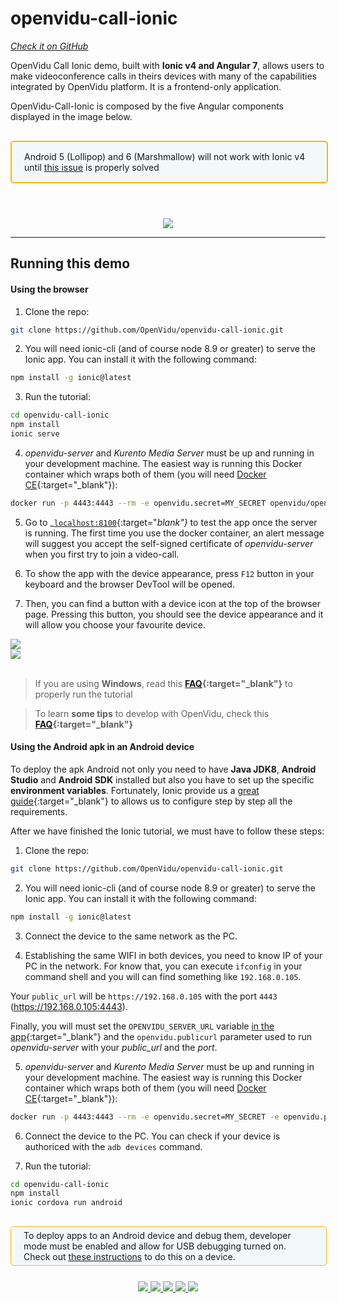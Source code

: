 # openvidu-call-ionic
<a href="https://github.com/OpenVidu/openvidu-call-ionic" target="_blank"><i class="icon ion-social-github"> Check it on GitHub</i></a>

OpenVidu Call Ionic demo, built with <strong>Ionic v4 and Angular 7</strong>,  allows users to make videoconference calls in theirs devices with many of the capabilities integrated by OpenVidu platform. It is a frontend-only application.

OpenVidu-Call-Ionic is composed by the five Angular components displayed in the image below.

<div style="
    display: table;
    border: 2px solid #ffb600;
    border-radius: 5px;
    width: 100%;
    margin-top: 30px;
    background-color: #FFFBF1;
    margin-bottom: 25px;
    padding: 5px 0 5px 0;
    background-color: rgba(0, 136, 170, 0.04);"><div style="display: table-cell; vertical-align: middle;">
    <i class="icon ion-android-alert" style="
    font-size: 50px;
    color: #ffb600;
    display: inline-block;
    padding-left: 25%;
"></i></div>
<div style="
    vertical-align: middle;
    display: table-cell;
    padding: 10px 20px;">
    Android 5 (Lollipop) and 6 (Marshmallow) will not work with Ionic v4 until <a href="https://github.com/ionic-team/ionic/issues/15438#issuecomment-426686443" target="_blank">this issue</a> is properly solved
</div>
</div>


<br>
<p align="center">
  <img  class="img-responsive" src="/img/demos/openvidu-call-ionic-diagram.png">
</p>

<hr>

## Running this demo


#### Using the browser

1) Clone the repo:

```bash
git clone https://github.com/OpenVidu/openvidu-call-ionic.git
```

2) You will need ionic-cli (and of course node 8.9 or greater) to serve the Ionic app. You can install it with the following command:

```bash
npm install -g ionic@latest
```

3) Run the tutorial:

```bash
cd openvidu-call-ionic
npm install
ionic serve
```

4) _openvidu-server_ and _Kurento Media Server_ must be up and running in your development machine. The easiest way is running this Docker container which wraps both of them (you will need [Docker CE](https://store.docker.com/search?type=edition&offering=community){:target="_blank"}):

```bash
docker run -p 4443:4443 --rm -e openvidu.secret=MY_SECRET openvidu/openvidu-server-kms:2.8.0
```

5) Go to _[`localhost:8100`](http://localhost:8100){:target="_blank"}_ to test the app once the server is running. The first time you use the docker container, an alert message will suggest you accept the self-signed certificate of _openvidu-server_ when you first try to join a video-call.

6) To show the app with the device appearance, press `F12` button in your keyboard and the browser DevTool will be opened.

7) Then, you can find a button with a device icon at the top of the browser page. Pressing this button, you should see the device appearance and it will allow you choose your favourite device.

<div class="row no-margin row-gallery">
	<div class="col-md-6">
		<a data-fancybox="gallery" href="/img/demos/ov-call-ionic-browser.png">
		<img class="img-responsive" src="/img/demos/ov-call-ionic-browser.png">
	</a>
	</div>
	<div class="col-md-6">
		<a data-fancybox="gallery" href="/img/demos/ov-call-ionic-browser2.png">
		<img class="img-responsive" src="/img/demos/ov-call-ionic-browser2.png">
	</a>
	</div>
</div>


<br>

> If you are using **Windows**, read this **[FAQ](/troubleshooting/#3-i-am-using-windows-to-run-the-tutorials-develop-my-app-anything-i-should-know){:target="_blank"}** to properly run the tutorial

> To learn **some tips** to develop with OpenVidu, check this **[FAQ](/troubleshooting#2-any-tips-to-make-easier-the-development-of-my-app-with-openvidu){:target="_blank"}**


#### Using the Android apk in an Android device


To deploy the apk Android not only you need to have **Java JDK8**, **Android Studio** and **Android SDK** installed but also you have to set up the specific **environment variables**. Fortunately, Ionic provide us a [great guide](https://beta.ionicframework.com/docs/installation/android){:target="_blank"} to allows us to configure step by step all the requirements.

After we have finished the Ionic tutorial, we must have to follow these steps:

1) Clone the repo:

```bash
git clone https://github.com/OpenVidu/openvidu-call-ionic.git
```

2) You will need ionic-cli (and of course node 8.9 or greater) to serve the Ionic app. You can install it with the following command:

```bash
npm install -g ionic@latest
```

3) Connect the device to the same network as the PC. 

4) Establishing the same WIFI in both devices, you need to know IP of your PC in the network. For know that, you can execute `ifconfig` in your command shell and you will can find something like `192.168.0.105`.

Your `public_url` will be `https://192.168.0.105` with the port `4443` (https://192.168.0.105:4443). 

Finally, you will must set the `OPENVIDU_SERVER_URL` variable [in the app](https://github.com/OpenVidu/openvidu-call-ionic/blob/180f4577a0be9ae9c83170ff9684ded2e40c0808/src/app/shared/services/openvidu.service.ts#L11){:target="_blank"} and the `openvidu.publicurl` parameter used to run *openvidu-server* with your *public_url* and the *port*. 


5) _openvidu-server_ and _Kurento Media Server_ must be up and running in your development machine. The easiest way is running this Docker container which wraps both of them (you will need [Docker CE](https://store.docker.com/search?type=edition&offering=community){:target="_blank"}):

```bash
docker run -p 4443:4443 --rm -e openvidu.secret=MY_SECRET -e openvidu.publicurl="your_public_url":4443 openvidu/openvidu-server-kms:2.8.0
```

6) Connect the device to the PC. You can check if your device is authoriced with the `adb devices` command.

7) Run the tutorial:

```bash
cd openvidu-call-ionic
npm install
ionic cordova run android
```

<div style="
    display: table;
    border: 1px solid #ffb600;
    border-radius: 5px;
    width: 100%;
    margin-top: 30px;
    background-color: #FFFBF1;
    margin-bottom: 25px;
    padding: 5px 0 5px 0;
    background-color: rgba(0, 136, 170, 0.04);"><div style="display: table-cell; vertical-align: middle;">
    <i class="icon ion-android-alert" style="
    font-size: 50px;
    color: #ffb600;
    display: inline-block;
    padding-left: 25%;
"></i></div>
<div style="
    vertical-align: middle;
    display: table-cell;
    padding-left: 20px;
    padding-right: 20px;
    ">
    To deploy apps to an Android device and debug them, developer mode must be enabled and allow for USB debugging turned on. Check out <a href="https://developer.android.com/studio/debug/dev-options#enable" target="blank">these instructions</a> to do this on a device.
</div>
</div>

<div class="row wow fadeInUp">

<div class="screenshots-gallery" style="text-align: -webkit-center; width: 90%; margin: auto;" >
	<a data-fancybox="gallery-screenshot" href="/img/demos/ov-call-ionic1.png">
		<img class="/img-responsive img-gallery" style="max-height: 600px" src="/img/demos/ov-call-ionic1.png"/>
	</a>
	<a data-fancybox="gallery-screenshot" href="/img/demos/ov-call-ionic2.png">
		<img class="img-responsive img-gallery" style="max-height: 600px" src="/img/demos/ov-call-ionic2.png"/>
	</a>
	<a data-fancybox="gallery-screenshot" href="/img/demos/ov-call-ionic5.png">
		<img class="img-responsive img-gallery" style="max-height: 600px" src="/img/demos/ov-call-ionic5.png"/>
	</a>
	<a data-fancybox="gallery-screenshot" href="/img/demos/ov-call-ionic3.png">
		<img class="img-responsive img-gallery" style="max-height: 600px" src="/img/demos/ov-call-ionic3.png"/>
	</a>
	<a data-fancybox="gallery-screenshot" href="/img/demos/ov-call-ionic4.png">
		<img class="img-responsive img-gallery" style="max-height: 600px" src="/img/demos/ov-call-ionic4.png"/>
	</a>
</div>
</div>

<br>


<link rel="stylesheet" href="https://cdnjs.cloudflare.com/ajax/libs/fancybox/3.1.20/jquery.fancybox.min.css" />
<script src="https://cdnjs.cloudflare.com/ajax/libs/fancybox/3.1.20/jquery.fancybox.min.js"></script>
<script>
  $().fancybox({
    selector : '[data-fancybox="gallery"]',
    infobar : true,
    arrows : false,
    loop: true,
    protect: true,
    transitionEffect: 'slide',
    buttons : [
        'close'
    ],
    clickOutside : 'close',
    clickSlide   : 'close',
  });
</script>

<link rel="stylesheet" type="text/css" href="//cdn.jsdelivr.net/jquery.slick/1.6.0/slick.css"/>
<link rel="stylesheet" type="text/css" href="/css/slick-theme.css"/>
<script type="text/javascript" src="//cdn.jsdelivr.net/jquery.slick/1.6.0/slick.min.js"></script>

<script>
    $('.screenshots-gallery').slick({
      autoplay: false,
      arrows: true,
		prevArrow: '<div class="slick-btn slick-btn-prev"><i class="icon ion-chevron-left"></i></div>',
      nextArrow: '<div class="slick-btn slick-btn-next"><i class="icon ion-chevron-right"></i></div>',
      autoplaySpeed: 4000,
      dots: true,
      infinite: true,
      pauseOnHover: false,
      pauseOnFocus: false,
      responsive: [
      {
        breakpoint: 768,
        settings: {
          arrows: false,
          slidesToShow: 1
        }
      },
    ]
    });
</script>
